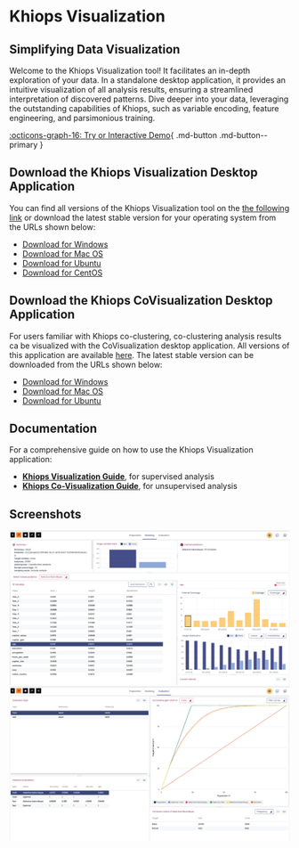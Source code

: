 # Khiops Visualization

## Simplifying Data Visualization 

Welcome to the Khiops Visualization tool! It facilitates an in-depth exploration of your data. In a standalone desktop application, it provides an intuitive visualization of all analysis results, ensuring a streamlined interpretation of discovered patterns. Dive deeper into your data, leveraging the outstanding capabilities of Khiops, such as variable encoding, feature engineering, and parsimonious training.

[:octicons-graph-16: Try or Interactive Demo](demovisualization.md){ .md-button .md-button--primary }

## Download the Khiops Visualization Desktop Application

You can find all versions of the Khiops Visualization tool on the [the following link][repo-visu] or download the latest stable version for your operating system from the URLs shown below:

[repo-visu]: https://github.com/khiopsrelease/kv-release/releases

- <a href="https://github.com/KhiopsML/kv-electron/releases/download/v11.0.5/khiops-visualization-Setup-11.0.5.exe">
          Download for Windows </a>
- <a href="https://github.com/KhiopsML/kv-electron/releases/download/v11.0.5/khiops-visualization-11.0.5.dmg">
          Download for Mac OS </a>  
- <a href="https://github.com/KhiopsML/kv-electron/releases/download/v11.0.5/khiops-visualization_11.0.5_amd64.deb">
          Download for Ubuntu </a>
- <a href="https://github.com/KhiopsML/kv-electron/releases/download/v11.0.5/khiops-visualization-11.0.5.x86_64.rpm">
          Download for CentOS </a>

## Download the Khiops CoVisualization Desktop Application
For users familiar with Khiops co-clustering, co-clustering analysis results ca be visualized with the CoVisualization desktop application. All versions of this application are available [here][repo-covisualisation]. The latest stable version can be downloaded from the URLs shown below:

[repo-covisualisation]: https://github.com/khiopsrelease/kc-release/releases/tag/v10.2.4

- <a href="https://github.com/KhiopsML/kc-electron/releases/download/v10.2.4/khiops-covisualization-Setup-10.2.4.exe">
          Download for Windows </a>
- <a href="https://github.com/KhiopsML/kc-electron/releases/download/v10.2.4/khiops-covisualization-10.2.4.dmg">
          Download for Mac OS </a>  
- <a href="https://github.com/KhiopsML/kc-electron/releases/download/v10.2.4/khiops-covisualization_10.2.4_amd64.deb">
          Download for Ubuntu </a>

## Documentation

For a comprehensive guide on how to use the Khiops Visualization application:

- [**Khiops Visualization Guide**][Documentation], for supervised analysis
- [**Khiops Co-Visualization Guide**][coviz], for unsupervised analysis

[Documentation]: KhiopsVisualizationGuide.pdf
[coviz]: KhiopsCovisualizationGuide.pdf

## Screenshots 

<div class="text-center">
    <img style="max-width:600px; width: -webkit-fill-available; display: inline-block;" src="/assets/images/Visualization Adult Modeling.png">
    <img style="max-width:600px; width: -webkit-fill-available; display: inline-block;" src="/assets/images/Visualization Adult Evaluation.png">
</div>
